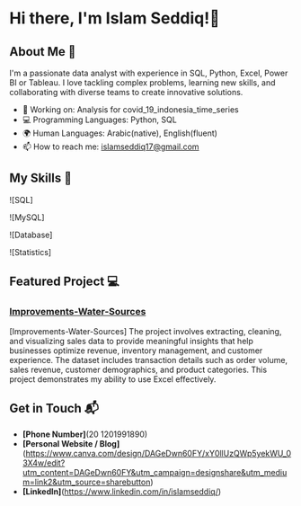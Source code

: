 # Hi there, I'm Islam Seddiq!👋

## About Me 🚀

I'm a passionate data analyst with experience in SQL, Python, Excel, Power BI or Tableau. I love tackling complex problems, learning new skills, and collaborating with diverse teams to create innovative solutions.

- 🔭 Working on: Analysis for covid_19_indonesia_time_series 
- 💻 Programming Languages: Python, SQL
- 🌍 Human Languages: Arabic(native), English(fluent)
- 📫 How to reach me: islamseddiq17@gmail.com

## My Skills 🧠

![SQL]

![MySQL]

![Database]

![Statistics]

## Featured Project 💻

### [Improvements-Water-Sources](https://drive.google.com/drive/folders/1KLjzrGp8sixfZahrr1DoyGt92E5QH2NQ?usp=drive_link)

[Improvements-Water-Sources] The project involves extracting, cleaning, and visualizing sales data to provide meaningful insights that help businesses optimize revenue, inventory management, and customer experience. The dataset includes transaction details such as order volume, sales revenue, customer demographics, and product categories. This project demonstrates my ability to use Excel effectively.


## Get in Touch 📬
- **[Phone Number]**(20 1201991890)
- **[Personal Website / Blog]**(https://www.canva.com/design/DAGeDwn60FY/xY0llUzQWp5yekWU_03X4w/edit?utm_content=DAGeDwn60FY&utm_campaign=designshare&utm_medium=link2&utm_source=sharebutton)
- **[LinkedIn]**(https://www.linkedin.com/in/islamseddiq/)
